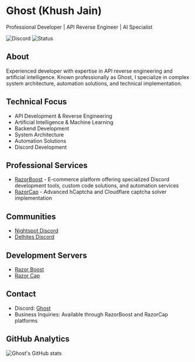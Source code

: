 # Ghost (Khush Jain)

Professional Developer | API Reverse Engineer | AI Specialist

![Discord](https://img.shields.io/badge/Discord-Ghost-7289DA?style=flat&logo=discord&logoColor=white)
![Status](https://img.shields.io/endpoint?url=https://api.lanyard.rest/v1/users/922631391806652467/shields/status)

## About
Experienced developer with expertise in API reverse engineering and artificial intelligence. Known professionally as Ghost, I specialize in complex system architecture, automation solutions, and technical implementation.

## Technical Focus
- API Development & Reverse Engineering
- Artificial Intelligence & Machine Learning
- Backend Development
- System Architecture
- Automation Solutions
- Discord Development

## Professional Services
- [RazorBoost](https://razorboost.in/) - E-commerce platform offering specialized Discord development tools, custom code solutions, and automation services
- [RazorCap](https://razorcap.xyz/) - Advanced hCaptcha and Cloudflare captcha solver implementation

## Communities
- [Nightspot Discord](https://discord.gg/nightspot)
- [Delhites Discord](https://discord.gg/delhites)

## Development Servers
- [Razor Boost](https://discord.gg/razor-boost)
- [Razor Cap](https://discord.gg/razor-cap)

## Contact
- Discord: [Ghost](https://discord.com/users/922631391806652467)
- Business Inquiries: Available through RazorBoost and RazorCap platforms

## GitHub Analytics
![Ghost's GitHub stats](https://github-readme-stats.vercel.app/api?username=Ghost1503&show_icons=true&theme=dark)
